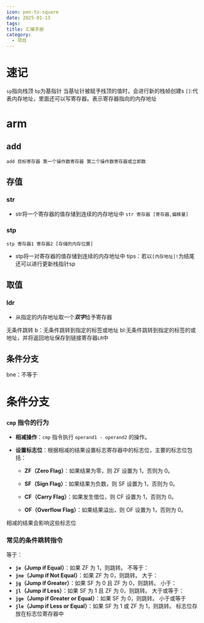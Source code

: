 ```yaml
---
icon: pen-to-square
date: 2025-01-13
tags: 
title: 汇编手册
category:
  - 项目
---
```

# 速记
`sp`指向栈顶
`bp`为基指针
当基址针被赋予栈顶的值时，会进行新的栈帧创建s
`[]`:代表内存地址，里面还可以写寄存器。表示寄存器指向的内存地址

# arm
## add
`add 目标寄存器 第一个操作数寄存器 第二个操作数寄存器或立即数`

## 存值
### str
 - str将一个寄存器的值存储到连续的内存地址中
`str 寄存器 [寄存器,偏移量]`

### stp
```
stp 寄存器1 寄存器2 [存储的内存位置]
```
- stp将一对寄存器的值存储到连续的内存地址中
tips：若以`[内存地址]!`为结尾还可以进行更新栈指针sp

## 取值
### ldr
- 从指定的内存地址取一个***双字***给予寄存器

无条件跳转
b：无条件跳转到指定的标签或地址
bl:无条件跳转到指定的标签的或地址，并将返回地址保存到链接寄存器`LR`中
## 条件分支
bne：不等于

# 条件分支
### `cmp` 指令的行为

- **相减操作**：`cmp` 指令执行 `operand1 - operand2` 的操作。
    
- **设置标志位**：根据相减的结果设置标志寄存器中的标志位，主要的标志位包括：
    
    - **ZF（Zero Flag）**：如果结果为零，则 ZF 设置为 1，否则为 0。
        
    - **SF（Sign Flag）**：如果结果为负数，则 SF 设置为 1，否则为 0。
        
    - **CF（Carry Flag）**：如果发生借位，则 CF 设置为 1，否则为 0。
        
    - **OF（Overflow Flag）**：如果结果溢出，则 OF 设置为 1，否则为 0。

相减的结果会影响这些标志位

### 常见的条件跳转指令
等于：
- **`je`（Jump if Equal）**：如果 ZF 为 1，则跳转。
不等于：
- **`jne`（Jump if Not Equal）**：如果 ZF 为 0，则跳转。
大于：
- **`jg`（Jump if Greater）**：如果 SF 为 0 且 ZF 为 0，则跳转。
小于：
- **`jl`（Jump if Less）**：如果 SF 为 1 且 ZF 为 0，则跳转。
大于或等于：
- **`jge`（Jump if Greater or Equal）**：如果 SF 为 0，则跳转。
小于或等于
- **`jle`（Jump if Less or Equal）**：如果 SF 为 1 或 ZF 为 1，则跳转。
标志位存放在标志位寄存器中

